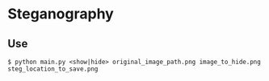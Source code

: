 # Steganography

## Use

    $ python main.py <show|hide> original_image_path.png image_to_hide.png steg_location_to_save.png
